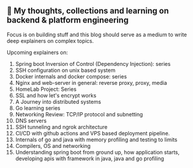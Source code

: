 

## :pushpin:  My thoughts, collections and learning on backend & platform engineering

Focus is on building stuff and this blog should serve as a medium to write deep explainers on complex topics. 

Upcoming explainers on:

1. Spring boot Inversion of Control (Dependency Injection): series
2. SSH configuration on unix based system
3. Docker internals and docker compose: series
4. Nginx and web-server in general: reverse proxy, proxy, media
5. HomeLab Project: Series
6. SSL and how let's encrypt works
7. A Journey into distributed systems
8. Go learning series
9. Networking Review: TCP/IP protocol and subnetting
10. DNS servers
11. SSH tunneling and ngrok architecture
12. CI/CD with github actions and VPS based deployment pipeline.
13. Internals of go and java with memory profiling and testing to limits
14. Compilers, OS and networking
15. Understanding spring boot from ground up, how application starts, developing apis with framework in java, java and go profiling
